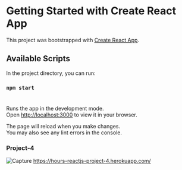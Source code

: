 # Getting Started with Create React App

This project was bootstrapped with [Create React App](https://github.com/facebook/create-react-app).

## Available Scripts

In the project directory, you can run:

### `npm start`
#

Runs the app in the development mode.\
Open [http://localhost:3000](http://localhost:3000) to view it in your browser.

The page will reload when you make changes.\
You may also see any lint errors in the console.


### Project-4
![Capture](https://user-images.githubusercontent.com/30976812/174008931-d1914ad4-6c8f-4cf1-abe9-7131e7cdecfc.PNG)
https://hours-reactjs-project-4.herokuapp.com/
